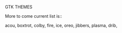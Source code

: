 GTK THEMES

More to come current list is::

acou,
boxtrot,
colby,
fire,
ice,
oreo,
jibbers,
plasma,
drib,
